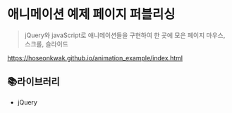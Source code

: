 # 애니메이션 예제 페이지 퍼블리싱

> jQuery와 javaScript로 애니메이션들을 구현하여 한 곳에 모은 페이지
> 마우스, 스크롤, 슬라이드

https://hoseonkwak.github.io/animation_example/index.html

## 📚라이브러리

- jQuery
